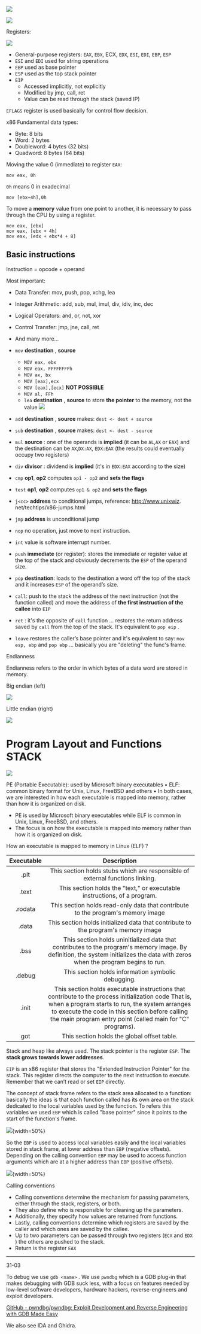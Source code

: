 
![](images/a14839b73c9c876f3d5e11baa0345a2c.png) 




![](images/bc4f8a8ba41586b28cfbddc73f610ef9.png)


Registers: 

![](images/4ec6d938e619bc648067905357ea8e23.png)


- General-purpose registers: `EAX`, `EBX`, ECX, `EDX`, `ESI`, `EDI`, `EBP`, `ESP`
- `ESI` and `EDI` used for string operations 
- `EBP` used as base pointer 
- `ESP` used as the top stack pointer 
- `EIP` 
	- Accessed implicitly, not explicitly 
	- Modified by jmp, call, ret 
	- Value can be read through the stack (saved IP)

`EFLAGS` register is used basically for control flow decision. 


x86 Fundamental data types:

- Byte: 8 bits
- Word: 2 bytes
- Doubleword: 4 bytes (32 bits)
- Quadword: 8 bytes (64 bits)



Moving the value 0 (immediate) to register `EAX`:  

````x86
mov eax, 0h
````

`0h` means 0 in exadecimal

````x86
mov [ebx+4h],0h
````

To move a **memory** value from one point to another, it is necessary to pass through the CPU by using a register.

````x86
mov eax, [ebx]
mov eax, [ebx + 4h]
mov eax, [edx + ebx*4 + 8]
````

## Basic instructions 

Instruction = opcode + operand


Most important: 

- Data Transfer: mov, push, pop, xchg, lea
- Integer Arithmetic: add, sub, mul, imul, div, idiv, inc, dec
- Logical Operators: and, or, not, xor
- Control Transfer: jmp, jne, call, ret
- And many more...


- `mov` **destination** , **source** 
	- `MOV eax, ebx `
	- `MOV eax, FFFFFFFFh` 
	- `MOV ax, bx` 
	- `MOV [eax],ecx `
	- `MOV [eax],[ecx]` **NOT POSSIBLE**
	- `MOV al, FFh`
	- `lea` **destination** , **source** to store **the pointer** to the memory, not the value
		![](images/bea1dac9a4edcc63e225ed02faa5f2e1.png) 
- `add` **destination** , **source** makes: `dest <- dest + source`
- `sub` **destination** , **source** makes: `dest <- dest - source`
- `mul` **source** : one of the operands is **implied** (it can be `AL`,`AX` or `EAX`) and the destination can be `AX`,`DX:AX`, `EDX:EAX` (the results could eventually occupy two registers)
- `div` **divisor** : dividend is **implied** (it's in `EDX:EAX` according to the size)
- `cmp` **op1**, **op2** computes `op1 - op2` and **sets the flags** 
- `test` **op1**, **op2** computes `op1 & op2` and **sets the flags** 
- `j<cc>` **address** to conditional jumps, reference: http://www.unixwiz. net/techtips/x86-jumps.html
- `jmp` **address** is unconditional jump 
- `nop` no operation, just move to next instruction. 
- `int` value is software interrupt number. 
- `push` **immediate** (or register): stores the immediate or register value at the top of the stack and obviously decrements the `ESP` of the operand size.
- `pop` **destination**: loads to the destination a word off the top of the stack and it increases `ESP` of the operand’s size.
- `call`: push to the stack the address of the next instruction (not the function called) and move the address of **the first instruction of the callee** into `EIP`
- `ret` : it's the opposite of `call` function ... restores the return address saved by `call` from the top of the stack. It's equivalent to `pop eip` . 
- `leave` restores the caller’s base pointer and it's equivalent to say: `mov esp, ebp` and `pop ebp`  ... basically you are "deleting" the func's frame. 



Endianness 

Endianness refers to the order in which bytes of a data word are stored in memory.

Big endian (left)

![](images/063acf2ea053e84e29cd5e02aa0a7eee.png)


Little endian (right)


![](images/02dc3f5f2c13045ad51c35ae9cab2821.png)


# Program Layout and Functions STACK

![](images/5390c875ad29c31acc5d1d3c3f05b946.png)

PE (Portable Executable): used by Microsoft binary executables • ELF: common binary format for Unix, Linux, FreeBSD and others • In both cases, we are interested in how each executable is mapped into memory, rather than how it is organized on disk.

- PE is used by Microsoft binary executables while ELF is common in Unix, Linux, FreeBSD, and others.
- The focus is on how the executable is mapped into memory rather than how it is organized on disk.


How an executable is mapped to memory in Linux (ELF) ? 

| Executable | Description |
| :---: | :---: |
| .plt | This section holds stubs which are responsible of  external functions linking. |
| .text | This section holds the "text," or executable instructions, of a program. |
| .rodata | This section holds read-only data that contribute to  the program's memory image |
| .data | This section holds initialized data that contribute to  the program's memory image |
| .bss | This section holds uninitialized data that contributes to the program's memory image.  By definition, the system initializes the data with zeros when the program begins to run. |
| .debug | This section holds information symbolic debugging. |
| .init | This section holds executable instructions that contribute to the process initialization code  That is, when a program starts to run, the system arranges to execute the code in this  section before calling the main program entry point (called main for "C" programs). |
| got | This section holds the global offset table. |


Stack and heap like always used. The stack pointer is the register `ESP`. The **stack grows towards lower addresses**. 

`EIP` is an x86 register that stores the "Extended Instruction Pointer" for the stack. This register directs the computer to the next instruction to execute. Remember that we can’t read or set `EIP` directly. 

The concept of stack frame refers to the stack area allocated to a function: basically the ideas is that each function called has its own area on the stack dedicated to the local variables used by the function. 
To refers this variables we used `EBP` which is called "base pointer" since it points to the start of the function's frame. 
 

![](images/181cce55e9c32a7c5b6287b1bc62ba81.png){width=50%}


So the `EBP` is used to access local variables easily and the local variables stored in stack frame, at lower address than `EBP` (negative offsets). 
Depending on the calling convention `EBP` may be used to access function arguments which are at a higher address than `EBP` (positive offsets).

![](images/1b891a26de21708bfd4cca03ce913c3a.png){width=50%}

Calling conventions

- Calling conventions determine the mechanism for passing parameters, either through the stack, registers, or both.
- They also define who is responsible for cleaning up the parameters.
- Additionally, they specify how values are returned from functions.
- Lastly, calling conventions determine which registers are saved by the caller and which ones are saved by the callee.
- Up to two parameters can be passed through two registers (`ECX` and `EDX` ) the others are pushed to the stack. 
- Return is the register `EAX` 



---


31-03 


To debug we use `gdb <name>` . We use `pwndbg` which is a GDB plug-in that makes debugging with GDB suck less, with a focus on features needed by low-level software developers, hardware hackers, reverse-engineers and exploit developers.

[GitHub - pwndbg/pwndbg: Exploit Development and Reverse Engineering with GDB Made Easy](https://github.com/pwndbg/pwndbg)


We also see IDA and Ghidra. 





















